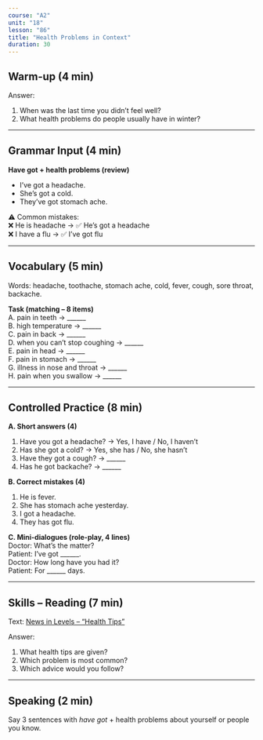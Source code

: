 ```yaml
---
course: "A2"
unit: "18"
lesson: "86"
title: "Health Problems in Context"
duration: 30
---
```


## Warm-up (4 min)
Answer:
1. When was the last time you didn’t feel well?  
2. What health problems do people usually have in winter?  

-------

## Grammar Input (4 min)
**Have got + health problems (review)**  
- I’ve got a headache.  
- She’s got a cold.  
- They’ve got stomach ache.  

⚠️ Common mistakes:  
❌ He is headache → ✅ He’s got a headache  
❌ I have a flu → ✅ I’ve got flu  

-------

## Vocabulary (5 min)
Words: headache, toothache, stomach ache, cold, fever, cough, sore throat, backache.  

**Task (matching – 8 items)**  
A. pain in teeth → ______  
B. high temperature → ______  
C. pain in back → ______  
D. when you can’t stop coughing → ______  
E. pain in head → ______  
F. pain in stomach → ______  
G. illness in nose and throat → ______  
H. pain when you swallow → ______  

-------

## Controlled Practice (8 min)
**A. Short answers (4)**  
1. Have you got a headache? → Yes, I have / No, I haven’t  
2. Has she got a cold? → Yes, she has / No, she hasn’t  
3. Have they got a cough? → ______  
4. Has he got backache? → ______  

**B. Correct mistakes (4)**  
1. He is fever.  
2. She has stomach ache yesterday.  
3. I got a headache.  
4. They has got flu.  

**C. Mini-dialogues (role-play, 4 lines)**  
Doctor: What’s the matter?  
Patient: I’ve got ______.  
Doctor: How long have you had it?  
Patient: For ______ days.  

-------

## Skills – Reading (7 min)
Text: [News in Levels – “Health Tips”](https://www.newsinlevels.com/)  

Answer:  
1. What health tips are given?  
2. Which problem is most common?  
3. Which advice would you follow?  

-------

## Speaking (2 min)
Say 3 sentences with *have got* + health problems about yourself or people you know.

